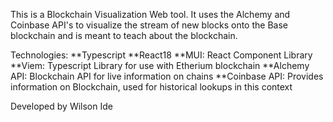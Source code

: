 This is a Blockchain Visualization Web tool. It uses the Alchemy and Coinbase API's to visualize the stream of new blocks onto the Base blockchain and is meant to teach about the blockchain.

Technologies:
**Typescript
**React18
**MUI: React Component Library\
**Viem: Typescript Library for use with Etherium blockchain
**Alchemy API: Blockchain API for live information on chains
**Coinbase API: Provides information on Blockchain, used for historical lookups in this context

Developed by Wilson Ide
